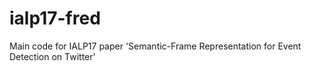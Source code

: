 # ialp17-fred
Main code for IALP17 paper 'Semantic-Frame Representation for Event Detection on Twitter'
